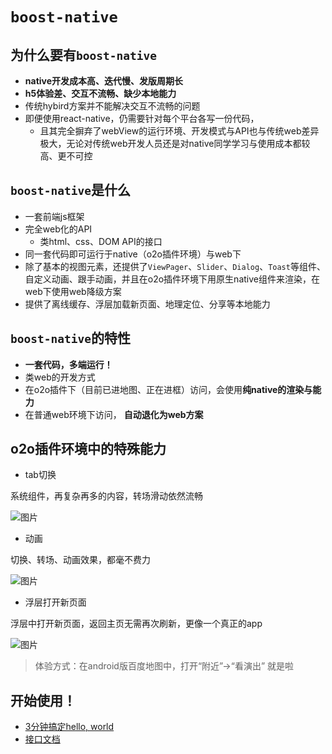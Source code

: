 # `boost-native`

## 为什么要有`boost-native`
* **native开发成本高、迭代慢、发版周期长**
* **h5体验差、交互不流畅、缺少本地能力**
* 传统hybird方案并不能解决交互不流畅的问题
* 即便使用react-native，仍需要针对每个平台各写一份代码，
    * 且其完全摒弃了webView的运行环境、开发模式与API也与传统web差异极大，无论对传统web开发人员还是对native同学学习与使用成本都较高、更不可控

## `boost-native`是什么
* 一套前端js框架
* 完全web化的API
	* 类html、css、DOM API的接口
* 同一套代码即可运行于native（o2o插件环境）与web下
* 除了基本的视图元素，还提供了`ViewPager`、`Slider`、`Dialog`、`Toast`等组件、自定义动画、跟手动画，并且在o2o插件环境下用原生native组件来渲染，在web下使用web降级方案
* 提供了离线缓存、浮层加载新页面、地理定位、分享等本地能力

## `boost-native`的特性
* **一套代码，多端运行！**
* 类web的开发方式
* 在o2o插件下（目前已进地图、正在进框）访问，会使用**纯native的渲染与能力**
* 在普通web环境下访问， **自动退化为web方案**

## o2o插件环境中的特殊能力
* tab切换

系统组件，再复杂再多的内容，转场滑动依然流畅

![图片](http://bos.nj.bpc.baidu.com/v1/agroup/0349836bd08113426ba53d6cec86d6766f91e8a3)

* 动画

切换、转场、动画效果，都毫不费力

![图片](http://bos.nj.bpc.baidu.com/v1/agroup/a58526020192990698ce8705f842da5db26793e6)

* 浮层打开新页面

浮层中打开新页面，返回主页无需再次刷新，更像一个真正的app

![图片](http://bos.nj.bpc.baidu.com/v1/agroup/23586ff810ca044e76a11bdf0b685bd9632259ff)

>体验方式：在android版百度地图中，打开“附近”->“看演出” 就是啦

## 开始使用！
* [3分钟搞定hello, world](http://agroup.baidu.com/boost-native/md/article/35231)
* [接口文档](http://agroup.baidu.com/boost-native/md/article/34825)
